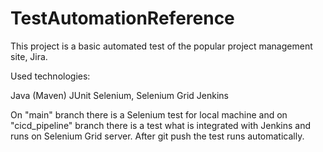 # TestAutomationReference

This project is a basic automated test of the popular project management site, Jira.

Used technologies:

Java (Maven)
JUnit
Selenium, Selenium Grid
Jenkins

On "main" branch there is a Selenium test for local machine and on "cicd_pipeline" branch 
there is a test what is integrated with Jenkins and runs on Selenium Grid server. 
After git push the test runs automatically.
